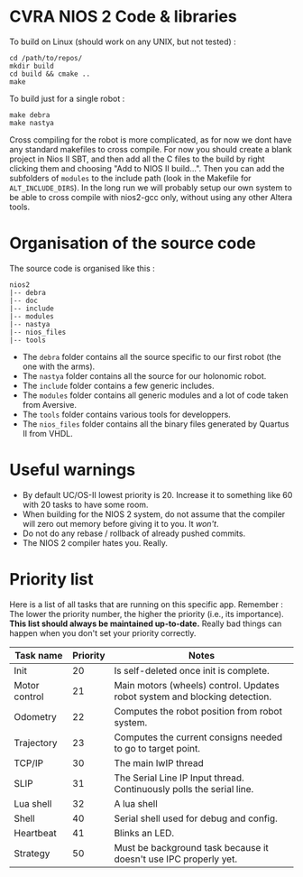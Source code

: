 CVRA NIOS 2 Code & libraries
============================

To build on Linux (should work on any UNIX, but not tested) :

    cd /path/to/repos/
    mkdir build
    cd build && cmake ..
    make

To build just for a single robot :

    make debra
    make nastya

Cross compiling for the robot is more complicated, as for now we dont have any
standard makefiles to cross compile. For now you should create a blank project in
Nios II SBT, and then add all the C files to the build by right clicking them and
choosing "Add to NIOS II build...". Then you can add the subfolders of `modules`
to the include path (look in the Makefile for `ALT_INCLUDE_DIRS`). In the long run
we will probably setup our own system to be able to cross compile with nios2-gcc
only, without using any other Altera tools.

Organisation of the source code
===============================
The source code is organised like this :

    nios2
    |-- debra
    |-- doc
    |-- include
    |-- modules
    |-- nastya
    |-- nios_files
    |-- tools


* The `debra` folder contains all the source specific to our first robot (the one with the arms).
* The `nastya` folder contains all the source for our holonomic robot.
* The `include` folder contains a few generic includes.
* The `modules` folder contains all generic modules and a lot of code taken from Aversive.
* The `tools` folder contains various tools for developpers.
* The `nios_files` folder contains all the binary files generated by Quartus II from VHDL.

Useful warnings
===============
* By default UC/OS-II lowest priority is 20. Increase it to something like 60 with 20 tasks to have some room.
* When building for the NIOS 2 system, do not assume that the compiler will zero out memory before giving it to you. It _won't_.
* Do not do any rebase / rollback of already pushed commits.
* The NIOS 2 compiler hates you. Really.

Priority list
=============
Here is a list of all tasks that are running on this specific app.
Remember : The lower the priority number, the higher the priority (i.e., its importance).
**This list should always be maintained up-to-date.**
Really bad things can happen when you don't set your priority correctly.

| Task name     | Priority | Notes
|---------------|----------|-------
| Init          | 20       | Is self-deleted once init is complete.
| Motor control | 21       | Main motors (wheels) control. Updates robot system and blocking detection.
| Odometry      | 22       | Computes the robot position from robot system.
| Trajectory    | 23       | Computes the current consigns needed to go to target point.
| TCP/IP        | 30       | The main lwIP thread
| SLIP          | 31       | The Serial Line IP Input thread. Continuously polls the serial line.
| Lua shell     | 32       | A lua shell
| Shell         | 40       | Serial shell used for debug and config.
| Heartbeat     | 41       | Blinks an LED.
| Strategy      | 50       | Must be background task because it doesn't use IPC properly yet.
